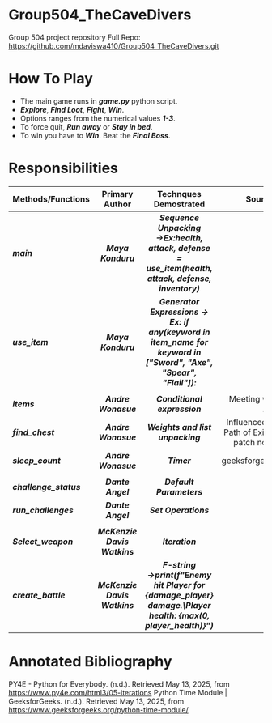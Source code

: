 # Group504_TheCaveDivers
Group 504 project repository 
Full Repo: https://github.com/mdaviswa410/Group504_TheCaveDivers.git



# How To Play
- The main game runs in ***game.py*** python script.
- ***Explore***, ***Find Loot***, ***Fight***, ***Win***.
- Options ranges from the numerical values ***1-3***.
- To force quit, ***Run away*** or ***Stay in bed***.
- To win you have to ***Win***. Beat the ***Final Boss***.




# Responsibilities

| **Methods/Functions** | **Primary Author** | **Technques Demostrated** | Sources |
|:------------------|:---------------:|:----------------------:|-----------:|
| ***main*** | ***Maya Konduru*** | ***Sequence Unpacking →Ex:health, attack, defense = use_item(health, attack, defense, inventory)*** |  |
| ***use_item*** | ***Maya Konduru***| ***Generator Expressions → Ex: if any(keyword in item_name for keyword in ["Sword", "Axe", "Spear", "Flail"]):*** |  
|||||
| ***items*** | ***Andre Wonasue***  | ***Conditional expression***  | Meeting with Aric |
| ***find_chest*** | ***Andre Wonasue*** | ***Weights and list unpacking*** | Influenced by Path  of Exile 2 patch notes |
| ***sleep_count*** | ***Andre Wonasue***  | ***Timer***  | geeksforgeeks |
|||||
|***challenge_status*** | ***Dante Angel***|***Default Parameters*** |  |
|***run_challenges*** | ***Dante Angel***|***Set Operations*** |  |
|||||
| ***Select_weapon*** | ***McKenzie Davis Watkins***| ***Iteration*** |  |
| ***create_battle*** | ***McKenzie Davis Watkins***| ***F-string →print(f"Enemy hit Player for {damage_player} damage.\Player health: {max(0, player_health)}")*** |  |

# Annotated Bibliography

PY4E - Python for Everybody. (n.d.). Retrieved May 13, 2025, from https://www.py4e.com/html3/05-iterations
Python Time Module | GeeksforGeeks. (n.d.). Retrieved May 13, 2025, from https://www.geeksforgeeks.org/python-time-module/



